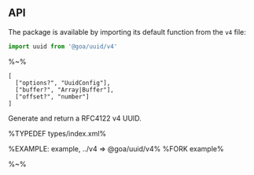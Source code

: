 ## API

The package is available by importing its default function from the `v4` file:

```js
import uuid from '@goa/uuid/v4'
```

%~%

```## v4 => string
[
  ["options?", "UuidConfig"],
  ["buffer?", "Array|Buffer"],
  ["offset?", "number"]
]
```

Generate and return a RFC4122 v4 UUID.

%TYPEDEF types/index.xml%

%EXAMPLE: example, ../v4 => @goa/uuid/v4%
%FORK example%

%~%